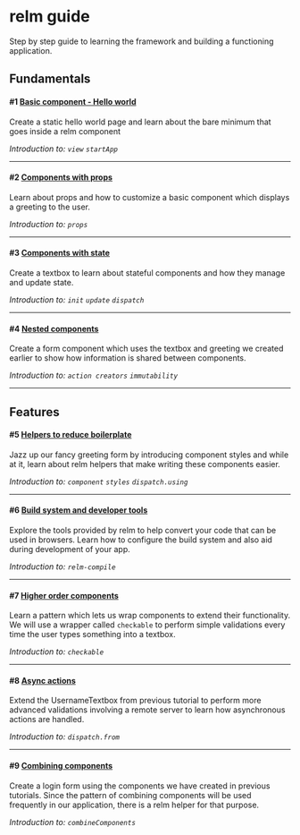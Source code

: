 # relm guide

Step by step guide to learning the framework and building a functioning application.

## Fundamentals

#### #1 [Basic component - Hello world](#TODO)

Create a static hello world page and learn about the bare minimum that goes inside a relm component

*Introduction to: `view` `startApp`*

--------

#### #2 [Components with props](#TODO)

Learn about props and how to customize a basic component which displays a greeting to the user.

*Introduction to: `props`*

--------

#### #3 [Components with state](#TODO)  

Create a textbox to learn about stateful components and how they manage and update state.

*Introduction to: `init` `update` `dispatch`*

--------

#### #4 [Nested components](#TODO)

Create a form component which uses the textbox and greeting we created earlier to show how information is shared between components.  

*Introduction to: `action creators` `immutability`*

--------

## Features

#### #5 [Helpers to reduce boilerplate](#TODO)

Jazz up our fancy greeting form by introducing component styles and while at it, learn about relm helpers that make writing these components easier.

*Introduction to: `component` `styles` `dispatch.using`*

--------

#### #6 [Build system and developer tools](#TODO)

Explore the tools provided by relm to help convert your code that can be used in browsers. Learn how to configure the build system and also aid during development of your app.

*Introduction to: `relm-compile`*

--------

#### #7 [Higher order components](#TODO)

Learn a pattern which lets us wrap components to extend their functionality. We will use a wrapper called `checkable` to perform simple validations every time the user types something into a textbox.

*Introduction to: `checkable`*

--------

#### #8 [Async actions](#TODO)

Extend the UsernameTextbox from previous tutorial to perform more advanced validations involving a remote server to learn how asynchronous actions are handled.

*Introduction to: `dispatch.from`*

--------

#### #9 [Combining components](#TODO)

Create a login form using the components we have created in previous tutorials. Since the pattern of combining components will be used frequently in our application, there is a relm helper for that purpose.  

*Introduction to: `combineComponents`*
